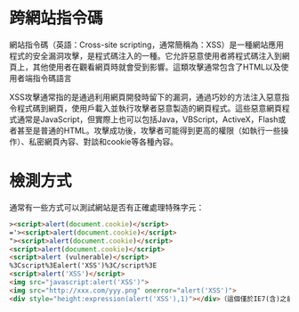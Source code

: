 # 跨網站指令碼
網站指令碼（英語：Cross-site scripting，通常簡稱為：XSS）是一種網站應用程式的安全漏洞攻擊，是程式碼注入的一種。它允許惡意使用者將程式碼注入到網頁上，其他使用者在觀看網頁時就會受到影響。這類攻擊通常包含了HTML以及使用者端指令碼語言

XSS攻擊通常指的是通過利用網頁開發時留下的漏洞，通過巧妙的方法注入惡意指令程式碼到網頁，使用戶載入並執行攻擊者惡意製造的網頁程式。這些惡意網頁程式通常是JavaScript，但實際上也可以包括Java，VBScript，ActiveX，Flash或者甚至是普通的HTML。攻擊成功後，攻擊者可能得到更高的權限（如執行一些操作）、私密網頁內容、對談和cookie等各種內容。

# 檢測方式
通常有一些方式可以測試網站是否有正確處理特殊字元：
```html
><script>alert(document.cookie)</script>
='><script>alert(document.cookie)</script>
"><script>alert(document.cookie)</script>
<script>alert(document.cookie)</script>
<script>alert (vulnerable)</script>
%3Cscript%3Ealert('XSS')%3C/script%3E
<script>alert('XSS')</script>
<img src="javascript:alert('XSS')">
<img src="http://xxx.com/yyy.png" onerror="alert('XSS')">
<div style="height:expression(alert('XSS'),1)"></div>（這個僅於IE7(含)之前有效）
```
